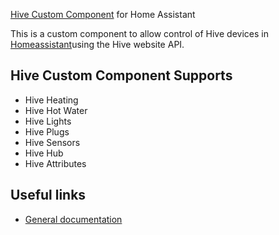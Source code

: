 [Hive Custom Component](https://github.com/Rendili/hfha_testing) for Home Assistant

This is a custom component to allow control of Hive devices in [Homeassistant](https://home-assistant.io)using the Hive website API.

## Hive Custom Component Supports

  - Hive Heating
  - Hive Hot Water
  - Hive Lights
  - Hive Plugs
  - Hive Sensors
  - Hive Hub
  - Hive Attributes

## Useful links

- [General documentation](https://github.com/Rendili/hfha_testing/blob/master/README.md)
